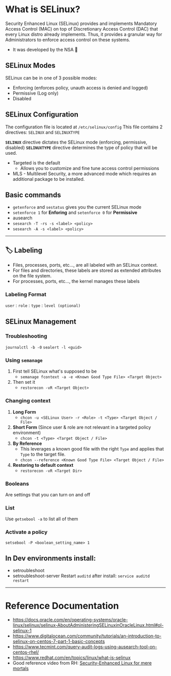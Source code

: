 # What is SELinux?
Security Enhanced Linux (SELinux) provides and implements Mandatory Access Control (MAC) on top of Discretionary Access Control (DAC) that every Linux distro already implements. Thus, it provides a granular way for Administrators to enforce access control on these systems.
- It was developed by the NSA 🤔

## SELinux Modes
SELinux can be in one of 3 possible modes:
-   Enforcing (enforces policy, unauth access is denied and logged)
-   Permissive (Log only)
-   Disabled

## SELinux Configuration
The configuration file is located at `/etc/selinux/config`
This file contains 2 directives: `SELINUX` and `SELINUXTYPE`

**`SELINUX`** directive dictates the SELinux mode (enforcing, permissive, disabled)
**`SELINUXTYPE`** directive determines the type of policy that will be used. 
- Targeted is the default
    - Allows you to customize and fine tune access control permissions
- MLS - Multilevel Security, a more advanced mode which requires an additional package to be installed.

## Basic commands
- `getenforce` and `sestatus` gives you the current SELinux mode
- `setenforce 1` for **Enforing** and `setenforce 0` for **Permissive**
- ausearch
- `sesearch -T -rs -s <label> <policy>`
- `sesearch -A -s <label> <policy>`

---     
## 🏷 Labeling
- Files, processes, ports, etc..., are all labeled with an SELinux context.
- For files and directories, these labels are stored as extended attributes on the file system.
- For processes, ports, etc..., the kernel manages these labels

### Labeling Format
`user` : `role` : `type` : `level (optional)` 

## SELinux Management
### Troubleshooting
`journalctl -b -0`
`sealert -l <guid>`

### Using `semanage`
1. First tell SELinux what's supposed to be
    - `semanage fcontext -a -e <Known Good Type File> <Target Object>`
1. Then set it 
    - `restorecon -vR <Target Object>`

### Changing context
1. **Long Form**
    - `chcon -u <SELinux User> -r <Role> -t <Type> <Target Object / File>`
2. **Short Form** (Since user & role are not relevant in a targeted policy environment)
    - `chcon -t <Type> <Target Object / File> `
3. **By Reference**
    - This leverages a known good file with the right `Type` and applies that `Type` to the target file.
    - `chcon --reference <Known Good Type File> <Target Object / File>`
4. **Restoring to default context**
    - `restorecon -vR <Target Dir>`

### Booleans
Are settings that you can turn on and off
### List
Use `getsebool -a` to list all of them
### Activate a policy
`setsebool -P <boolean_setting_name> 1`

## In Dev environments install:
- setroubleshoot
- setroubleshoot-server
Restart `auditd` after install: `service auditd restart`

---     
# Reference Documentation
- https://docs.oracle.com/en/operating-systems/oracle-linux/selinux/selinux-AboutAdministeringSELinuxinOracleLinux.html#ol-selinux-1
- https://www.digitalocean.com/community/tutorials/an-introduction-to-selinux-on-centos-7-part-1-basic-concepts
- https://www.tecmint.com/query-audit-logs-using-ausearch-tool-on-centos-rhel/
- https://www.redhat.com/en/topics/linux/what-is-selinux
- Good reference video from RH: [Security-Enhanced Linux for mere mortals](https://youtu.be/_WOKRaM-HI4)
